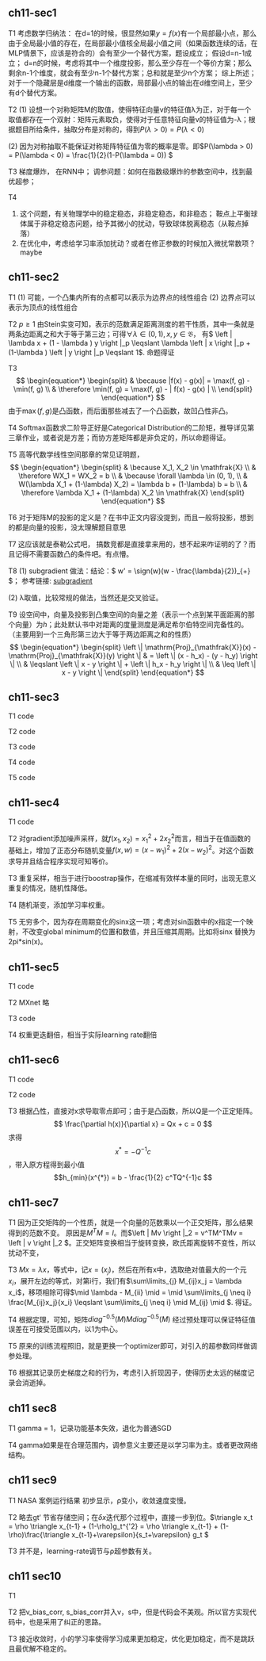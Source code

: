 ## ch11-sec1 

T1 
考虑数学归纳法：
在d=1的时候，很显然如果$y=f(x)$有一个局部最小点，那么由于全局最小值的存在，在局部最小值核全局最小值之间（如果函数连续的话，在MLP情景下，应该是符合的）会有至少一个替代方案，题设成立；
假设d=n-1成立；
d=n的时候，考虑将其中一个维度投影，那么至少存在一个等价方案；那么剩余n-1个维度，就会有至少n-1个替代方案；总和就是至少n个方案；
综上所述；对于一个隐藏层是d维度一个输出的函数，局部最小点的输出在d维空间上，至少有d个替代方案。

T2
(1)
设想一个对称矩阵M的取值，使得特征向量v的特征值λ为正，对于每一个取值都存在一个双射：矩阵元素取负，使得对于任意特征向量v的特征值为-λ；根据题目所给条件，抽取分布是对称的，得到$P(\lambda > 0) = P(\lambda < 0)$

(2)
因为对称抽取不能保证对称矩阵特征值为零的概率是零。即$P(\lambda > 0) = P(\lambda < 0) = \frac{1}{2}(1-P(\lambda = 0)) $

T3
梯度爆炸， 在RNN中； 
调参问题：如何在指数级爆炸的参数空间中，找到最优超参；

T4
1. 这个问题，有关物理学中的稳定稳态，非稳定稳态，和非稳态； 鞍点上平衡球体属于非稳定稳态问题，给予其微小的扰动，导致球体脱离稳态（从鞍点掉落）
2. 在优化中，考虑给学习率添加扰动？或者在修正参数的时候加入微扰常数项？maybe

## ch11-sec2

T1
(1)
可能，一个凸集内所有的点都可以表示为边界点的线性组合
(2)
边界点可以表示为顶点的线性组合

T2
$p \geqslant 1$ 由Stein实变可知，表示的范数满足距离测度的若干性质，其中一条就是两条边距离之和大于等于第三边；可得$\forall \lambda \in (0, 1), x, y \in \mathfrak{B}$， 有$ \left \| \lambda x + (1 - \lambda ) y \right \|_p \leqslant \lambda \left \| x \right \|_p + (1-\lambda ) \left \| y \right \|_p \leqslant 1$. 命题得证

T3
$$ 
\begin{equation*}
\begin{split}
& \because |f(x) - g(x)| = \max(f, g) - \min(f, g)  \\
& \therefore \min(f, g)  = \max(f, g) - | f(x) - g(x) |  \\
\end{split}
\end{equation*}
$$
由于$\max(f, g)$是凸函数，而后面那些减去了一个凸函数，故凹凸性非凸。

T4
Softmax函数求二阶导正好是Categorical Distribution的二阶矩，推导详见第三章作业，或者说是方差；而协方差矩阵都是非负定的，所以命题得证。

T5
高等代数学线性空间那章的常见证明题，
$$ 
\begin{equation*}
\begin{split}
& \because X_1, X_2 \in \mathfrak{X}  \\
& \therefore WX_1 = WX_2 = b \\
& \because \forall \lambda \in (0, 1),  \\
& W(\lambda X_1 + (1-\lambda) X_2) = \lambda b + (1-\lambda) b = b \\
& \therefore \lambda X_1 + (1-\lambda) X_2 \in \mathfrak{X}
\end{split}
\end{equation*}
$$

T6
对于矩阵M的投影的定义是？在书中正文内容没提到，而且一般将投影，想到的都是向量的投影，没太理解题目意思

T7
这应该就是泰勒公式吧， 搞数竞都是直接拿来用的，想不起来咋证明的了？而且记得不需要函数凸的条件吧。有点懵。

T8
(1)
subgradient 做法：结论：$ w' = \sign(w)(w - \frac{\lambda}{2})_{+} $；
参考链接: [subgradient](https://freemind.pluskid.org/machine-learning/sparsity-and-some-basics-of-l1-regularization/)

(2) λ取值，比较常规的做法，当然还是交叉验证。

T9
设空间中，向量及投影到凸集空间的向量之差（表示一个点到某平面距离的那个向量）为$h$；此处默认书中对距离的度量测度是满足希尔伯特空间完备性的。（主要用到一个三角形第三边大于等于两边距离之和的性质）
$$ 
\begin{equation*}
\begin{split}
\left \| \mathrm{Proj}_{\mathfrak{X}}(x) - \mathrm{Proj}_{\mathfrak{X}}(y) \right \| & = \left \| (x - h_x) - (y - h_y) \right \| \\
& \leqslant \left \| x - y \right \| + \left \| h_x - h_y \right \| \\
& \leq \left \| x - y \right \| 
\end{split}
\end{equation*}
$$

## ch11-sec3
T1
code

T2
code

T3
code

T4
code

T5
code

## ch11-sec4
T1
code

T2
对gradient添加噪声采样，就$f(x_1, x_2)=x_1^2 + 2x_2^2$而言，相当于在值函数的基础上，增加了正态分布随机变量$f(x, w) = (x-w_1)^2 + 2(x-w_2)^2$。对这个函数求导并且结合程序实现可知等价。

T3
重复采样，相当于进行boostrap操作，在缩减有效样本量的同时，出现无意义重复的情况，随机性降低。

T4
随机渐变，添加学习率权重。

T5
无穷多个，因为存在周期变化的sinx这一项；考虑对sin函数中的x指定一个映射，不改变global minimum的位置和数值，并且压缩其周期。比如将sinx 替换为2pi*sin(x)。

## ch11-sec5
T1
code

T2
MXnet 略

T3
code

T4
权重更迭翻倍，相当于实际learning rate翻倍

## ch11-sec6
T1
code

T2
code

T3
根据凸性，直接对x求导取零点即可；由于是凸函数，所以Q是一个正定矩阵。
$$
 \frac{\partial h(x)}{\partial x} = Qx + c = 0
$$ 求得 $$ x^{*} = - Q^{-1}c $$，带入原方程得到最小值$$h_{min}(x^{*}) = b - \frac{1}{2} c^TQ^{-1}c $$

## ch11-sec7
T1
因为正交矩阵的一个性质，就是一个向量的范数乘以一个正交矩阵，那么结果得到的范数不变。 原因是$M^TM = I$。而$\left \| Mv \right \|_2 = v^TM^TMv = \left \| v \right \|_2 $。正交矩阵变换相当于旋转变换，欧氏距离旋转不变性，所以扰动不变，

T3
$Mx= \lambda x$，等式中，记$x=(x_j)$，然后在所有x中，选取绝对值最大的一个元$x_i$，展开左边的等式，对第i行，我们有$\sum\limits_{j} M_{ij}x_j = \lambda x_i$，移项相除可得$\mid \lambda - M_{ii} \mid = \mid \sum\limits_{j \neq i} \frac{M_{ij}x_j}{x_i} \leqslant \sum\limits_{j \neq i} \mid M_{ij} \mid $. 得证。

T4
根据定理，可知，矩阵$diag^{-0.5}(M) M diag^{-0.5}(M)$ 经过预处理可以保证特征值误差在可接受范围以内，以1为中心。

T5
原来的训练流程照旧，就是更换一个optimizer即可，对引入的超参数同样做调参处理。

T6
根据其记录历史梯度之和的行为，考虑引入折现因子，使得历史太远的梯度记录会消逝掉。

## ch11 sec8
T1
gamma = 1，记录功能基本失效，退化为普通SGD

T4
gamma如果是在合理范围内，调参意义主要还是以学习率为主。或者更改网络结构。

## ch11 sec9
T1
NASA 案例运行结果 初步显示，ρ变小，收敛速度变慢。

T2
略去gt‘ 节省存储空间；在$\delta x$迭代那个过程中，直接一步到位。$\triangle x_t = \rho \triangle x_{t-1} + (1-\rho)g_t^{'2} = \rho \triangle x_{t-1} + (1-\rho)\frac{\triangle x_{t-1}+\varepsilon}{s_t+\varepsilon} g_t $

T3
并不是，learning-rate调节与ρ超参数有关。

## ch11 sec10
T1 

T2
把v_bias_corr, s_bias_corr并入v，s中，但是代码会不美观。所以官方实现代码中，也是采用了纠正的思路。

T3
接近收敛时，小的学习率使得学习成果更加稳定，优化更加稳定，而不是跳跃且最优解不稳定的。
